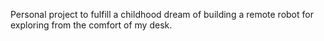 Personal project to fulfill a childhood dream of building a remote robot for exploring from the comfort of my desk.
